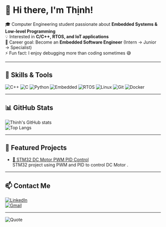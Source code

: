 # 👋 Hi there, I'm Thịnh!  

🎓 Computer Engineering student passionate about **Embedded Systems & Low-level Programming**  
💡 Interested in **C/C++, RTOS, and IoT applications**  
🚀 Career goal: Become an **Embedded Software Engineer** (Intern → Junior → Specialist)  
⚡ Fun fact: I enjoy debugging more than coding sometimes 😅  

---

## 🔧 Skills & Tools  

![C++](https://img.shields.io/badge/C++-00599C?style=for-the-badge&logo=cplusplus&logoColor=white)
![C](https://img.shields.io/badge/C-00599C?style=for-the-badge&logo=c&logoColor=white)
![Python](https://img.shields.io/badge/Python-3776AB?style=for-the-badge&logo=python&logoColor=white)
![Embedded](https://img.shields.io/badge/Embedded-0A66C2?style=for-the-badge&logo=stmicroelectronics&logoColor=white)
![RTOS](https://img.shields.io/badge/FreeRTOS-009688?style=for-the-badge&logo=freertos&logoColor=white)
![Linux](https://img.shields.io/badge/Linux-FCC624?style=for-the-badge&logo=linux&logoColor=black)
![Git](https://img.shields.io/badge/Git-F05032?style=for-the-badge&logo=git&logoColor=white)
![Docker](https://img.shields.io/badge/Docker-2496ED?style=for-the-badge&logo=docker&logoColor=white)

---

## 📊 GitHub Stats  

![Thinh's GitHub stats](https://github-readme-stats.vercel.app/api?username=YounqThjnk187&show_icons=true&theme=tokyonight)  
![Top Langs](https://github-readme-stats.vercel.app/api/top-langs/?username=YounqThjnk187&layout=compact&theme=tokyonight)  

---

## 🚀 Featured Projects  

- [🔹 STM32 DC Motor PWM PID Control](https://github.com/YounqThjnk187/stm32-dc-motor-pwm-pid)  
  STM32 project using PWM and PID to control DC Motor .  

---

## 📫 Contact Me  

[![LinkedIn](https://img.shields.io/badge/LinkedIn-0A66C2?style=for-the-badge&logo=linkedin&logoColor=white)](www.linkedin.com/in/thinh-duong-a9bb92380)  
[![Gmail](https://img.shields.io/badge/Email-D14836?style=for-the-badge&logo=gmail&logoColor=white)](mailto:duongthinh1807@gmail.com)  

---

![Quote](https://quotes-github-readme.vercel.app/api?type=horizontal&theme=tokyonight)  

